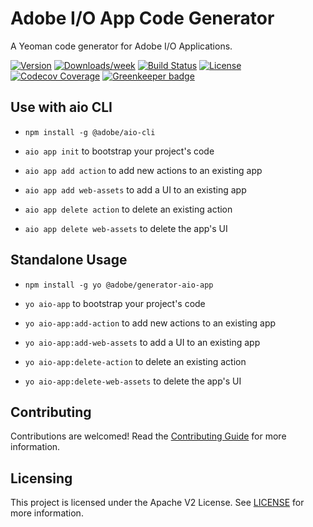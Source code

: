 # Adobe I/O App Code Generator

A Yeoman code generator for Adobe I/O Applications.

[![Version](https://img.shields.io/npm/v/generator-aio-app.svg)](https://npmjs.org/package/@adobe/generator-aio-app)
[![Downloads/week](https://img.shields.io/npm/dw/generator-aio-app.svg)](https://npmjs.org/package/@adobe/generator-aio-app)
[![Build Status](https://travis-ci.com/adobe/generator-aio-app.svg?branch=master)](https://travis-ci.org/adobe/generator-aio-app)
[![License](https://img.shields.io/badge/License-Apache%202.0-blue.svg)](https://opensource.org/licenses/Apache-2.0)
[![Codecov Coverage](https://img.shields.io/codecov/c/github/adobe/generator-aio-app/master.svg?style=flat-square)](https://codecov.io/gh/adobe/generator-aio-app/)
[![Greenkeeper badge](https://badges.greenkeeper.io/adobe/generator-aio-app.svg)](https://greenkeeper.io/)

## Use with aio CLI

- `npm install -g @adobe/aio-cli`

- `aio app init` to bootstrap your project's code
- `aio app add action` to add new actions to an existing app
- `aio app add web-assets` to add a UI to an existing app
- `aio app delete action` to delete an existing action
- `aio app delete web-assets` to delete the app's UI

## Standalone Usage

- `npm install -g yo @adobe/generator-aio-app`

- `yo aio-app` to bootstrap your project's code
- `yo aio-app:add-action` to add new actions to an existing app
- `yo aio-app:add-web-assets` to add a UI to an existing app
- `yo aio-app:delete-action` to delete an existing action
- `yo aio-app:delete-web-assets` to delete the app's UI

## Contributing

Contributions are welcomed! Read the [Contributing Guide](./.github/CONTRIBUTING.md) for more information.

## Licensing

This project is licensed under the Apache V2 License. See [LICENSE](LICENSE) for more information.
